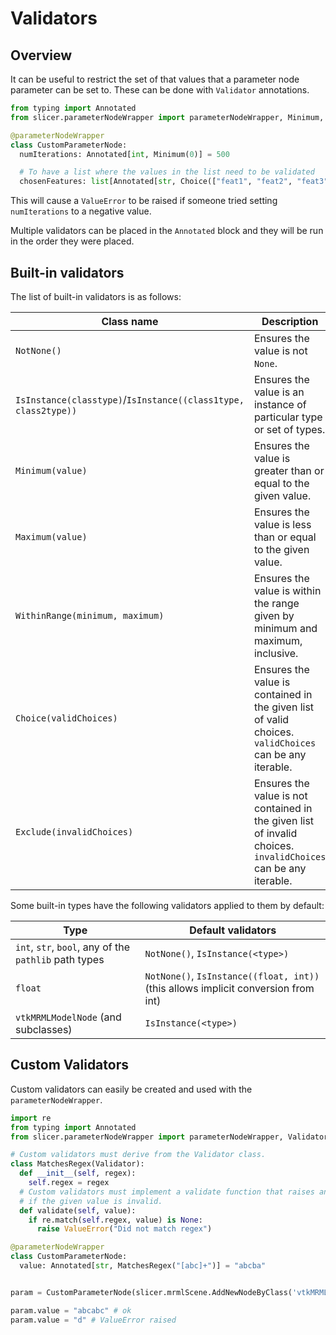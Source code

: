 # Validators

## Overview

It can be useful to restrict the set of that values that a parameter node parameter can be set to. These can be done with `Validator` annotations.

```py
from typing import Annotated
from slicer.parameterNodeWrapper import parameterNodeWrapper, Minimum, Default

@parameterNodeWrapper
class CustomParameterNode:
  numIterations: Annotated[int, Minimum(0)] = 500

  # To have a list where the values in the list need to be validated
  chosenFeatures: list[Annotated[str, Choice(["feat1", "feat2", "feat3"])]]
```

This will cause a `ValueError` to be raised if someone tried setting `numIterations` to a negative value.

Multiple validators can be placed in the `Annotated` block and they will be run in the order they were placed.

## Built-in validators

The list of built-in validators is as follows:

| Class name                                                    | Description                                                                                                    |
|---------------------------------------------------------------|----------------------------------------------------------------------------------------------------------------|
|`NotNone()`                                                    | Ensures the value is not `None`.                                                                               |
|`IsInstance(classtype)`/`IsInstance((class1type, class2type))` | Ensures the value is an instance of particular type or set of types.                                           |
|`Minimum(value)`                                               | Ensures the value is greater than or equal to the given value.                                                 |
|`Maximum(value)`                                               | Ensures the value is less than or equal to the given value.                                                    |
|`WithinRange(minimum, maximum)`                                | Ensures the value is within the range given by minimum and maximum, inclusive.                                 |
|`Choice(validChoices)`                                         | Ensures the value is contained in the given list of valid choices. `validChoices` can be any iterable.         |
|`Exclude(invalidChoices)`                                      | Ensures the value is not contained in the given list of invalid choices. `invalidChoices` can be any iterable. |


Some built-in types have the following validators applied to them by default:

| Type                                                  | Default validators                                                                 |
|-------------------------------------------------------|------------------------------------------------------------------------------------|
| `int`, `str`, `bool`, any of the `pathlib` path types | `NotNone()`, `IsInstance(<type>)`                                                    |
| `float`                                               | `NotNone()`, `IsInstance((float, int))` (this allows implicit conversion from int) |
| `vtkMRMLModelNode` (and subclasses)                   | `IsInstance(<type>)`                                                                 |

## Custom Validators

Custom validators can easily be created and used with the `parameterNodeWrapper`.

```py
import re
from typing import Annotated
from slicer.parameterNodeWrapper import parameterNodeWrapper, Validator

# Custom validators must derive from the Validator class.
class MatchesRegex(Validator):
  def __init__(self, regex):
    self.regex = regex
  # Custom validators must implement a validate function that raises an Exception
  # if the given value is invalid.
  def validate(self, value):
    if re.match(self.regex, value) is None:
      raise ValueError("Did not match regex")

@parameterNodeWrapper
class CustomParameterNode:
  value: Annotated[str, MatchesRegex("[abc]+")] = "abcba"


param = CustomParameterNode(slicer.mrmlScene.AddNewNodeByClass('vtkMRMLScriptedModuleNode'))

param.value = "abcabc" # ok
param.value = "d" # ValueError raised
```

